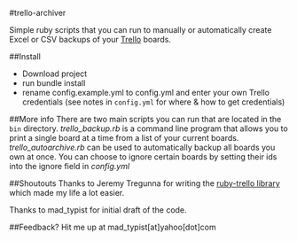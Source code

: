 #trello-archiver

Simple ruby scripts that you can run to manually or automatically create Excel or CSV backups of your [Trello](https://trello.com/) boards. 

##Install
- Download project
- run 
	bundle install
- rename config.example.yml to config.yml and enter your own Trello credentials (see notes in `config.yml` for where & how to get credentials)


##More info
There are two main scripts you can run that are located in the `bin` directory. *trello_backup.rb* is a command line program that allows you to print a single board at a time from a list of your current boards. *trello_autoarchive.rb* can be used to automatically backup all boards you own at once. You can choose to ignore certain boards by setting their ids into the ignore field in *config.yml*

##Shoutouts
Thanks to Jeremy Tregunna for writing the [ruby-trello library](https://github.com/jeremytregunna/ruby-trello) which made my life a lot easier.

Thanks to mad_typist for initial draft of the code.

##Feedback?
Hit me up at mad_typist[at]yahoo[dot]com
